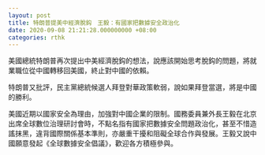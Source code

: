 ```yaml
---
layout: post
title: 特朗普提美中經濟脫鈎　王毅：有國家把數據安全政治化
date: 2020-09-08 21:21:28.000000000 +08:00
categories: rthk
---
```


美國總統特朗普再次提出中美經濟脫鈎的想法，說應該開始思考脫鈎的問題，將就業職位從中國轉移回美國，終止對中國的依賴。

特朗普又批評，民主黨總統候選人拜登對華政策軟弱，說如果拜登當選，將是中國的勝利。

美國近期以國家安全為理由，加強對中國企業的限制。國務委員兼外長王毅在北京出席全球數位治理研討會時，不點名指有國家把數據安全問題政治化，甚至不惜造謠抹黑，違背國際關係基本準則，亦嚴重干擾和阻礙全球合作與發展。王毅又說中國願意發起《全球數據安全倡議》，歡迎各方積極參與。
